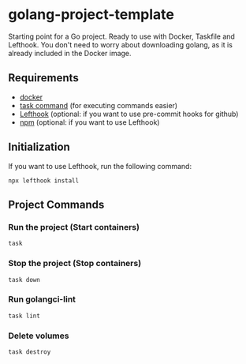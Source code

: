 # golang-project-template
Starting point for a Go project. Ready to use with Docker, Taskfile and Lefthook. You don't need to worry about downloading golang, as it is already included in the Docker image.

## Requirements
- [docker](https://www.docker.com/get-started/)
- [task command](https://taskfile.dev/installation/) (for executing commands easier)
- [Lefthook](https://github.com/evilmartians/lefthook) (optional: if you want to use pre-commit hooks for github)
- [npm](https://docs.npmjs.com/downloading-and-installing-node-js-and-npm) (optional: if you want to use Lefthook)

## Initialization
If you want to use Lefthook, run the following command:
```
npx lefthook install
```

## Project Commands
### Run the project (Start containers)
```
task
```

### Stop the project (Stop containers)
```
task down
```

### Run golangci-lint
```
task lint
```

### Delete volumes
```
task destroy
```
